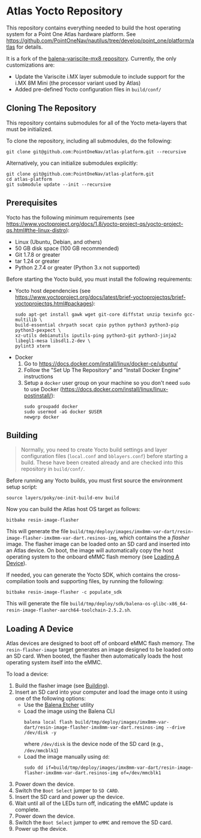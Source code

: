 # Atlas Yocto Repository

This repository contains everything needed to build the host operating system for a Point One Atlas hardware platform.
See https://github.com/PointOneNav/nautilus/tree/develop/point_one/platform/atlas for details.

It is a fork of the [balena-variscite-mx8 repository](https://github.com/balena-os/balena-variscite-mx8). Currently, the
only customizations are:

- Update the Variscite i.MX layer submodule to include support for the i.MX 8M Mini (the processor variant used by
  Atlas)
- Added pre-defined Yocto configuration files in `build/conf/`

## Cloning The Repository

This repository contains submodules for all of the Yocto meta-layers that must be initialized.

To clone the repository, including all submodules, do the following:

```
git clone git@github.com:PointOneNav/atlas-platform.git --recursive
```

Alternatively, you can initialize submodules explicitly:

```
git clone git@github.com:PointOneNav/atlas-platform.git
cd atlas-platform
git submodule update --init --recursive
```

## Prerequisites

Yocto has the following minimum requirements (see
https://www.yoctoproject.org/docs/1.8/yocto-project-qs/yocto-project-qs.html#the-linux-distro):

- Linux (Ubuntu, Debian, and others)
- 50 GB disk space (100 GB recommended)
- Git 1.7.8 or greater
- tar 1.24 or greater
- Python 2.7.4 or greater (Python 3.x not supported)

Before starting the Yocto build, you must install the following requirements:

- Yocto host dependencies (see
  https://www.yoctoproject.org/docs/latest/brief-yoctoprojectqs/brief-yoctoprojectqs.html#packages):
  ```
  sudo apt-get install gawk wget git-core diffstat unzip texinfo gcc-multilib \
  build-essential chrpath socat cpio python python3 python3-pip python3-pexpect \
  xz-utils debianutils iputils-ping python3-git python3-jinja2 libegl1-mesa libsdl1.2-dev \
  pylint3 xterm
  ```
- Docker
  1. Go to https://docs.docker.com/install/linux/docker-ce/ubuntu/
  2. Follow the "Set Up The Repository" and "Install Docker Engine" instructions
  3. Setup a `docker` user group on your machine so you don't need `sudo` to use Docker
     (https://docs.docker.com/install/linux/linux-postinstall/):
     ```
     sudo groupadd docker
     sudo usermod -aG docker $USER
     newgrp docker
     ```
## Building

> Normally, you need to create Yocto build settings and layer configuration files (`local.conf` and `bblayers.conf`)
> before starting a build. These have been created already and are checked into this repository in `build/conf/`.

Before running any Yocto builds, you must first source the environment setup script:

```
source layers/poky/oe-init-build-env build
```

Now you can build the Atlas host OS target as follows:

```
bitbake resin-image-flasher
```

This will generate the file `build/tmp/deploy/images/imx8mm-var-dart/resin-image-flasher-imx8mm-var-dart.resinos-img`,
which contains the a _flasher_ image. The flasher image can be loaded onto an SD card and inserted into an Atlas device.
On boot, the image will automatically copy the host operating system to the onboard eMMC flash memory (see
[Loading A Device](#loading-a-device)).

If needed, you can generate the Yocto SDK, which contains the cross-compilation tools and supporting files, by running
the following:

```
bitbake resin-image-flasher -c populate_sdk
```

This will generate the file
`build/tmp/deploy/sdk/balena-os-glibc-x86_64-resin-image-flasher-aarch64-toolchain-2.5.2.sh`.

## Loading A Device

Atlas devices are designed to boot off of onboard eMMC flash memory. The `resin-flasher-image` target generates an image
designed to be loaded onto an SD card. When booted, the flasher then automatically loads the host operating system
itself into the eMMC.

To load a device:

1. Build the flasher image (see [Building](#building)).
2. Insert an SD card into your computer and load the image onto it using one of the following options:
   - Use the [Balena Etcher](https://www.balena.io/etcher/) utility
   - Load the image using the Balena CLI
     ```
     balena local flash build/tmp/deploy/images/imx8mm-var-dart/resin-image-flasher-imx8mm-var-dart.resinos-img --drive /dev/disk -y
     ```
     where `/dev/disk` is the device node of the SD card (e.g., `/dev/mmcblk1`)
   - Load the image manually using `dd`:
     ```
     sudo dd if=build/tmp/deploy/images/imx8mm-var-dart/resin-image-flasher-imx8mm-var-dart.resinos-img of=/dev/mmcblk1
     ```
3. Power down the device.
4. Switch the `Boot Select` jumper to `SD CARD`.
5. Insert the SD card and power up the device.
6. Wait until all of the LEDs turn off, indicating the eMMC update is complete.
7. Power down the device.
8. Switch the `Boot Select` jumper to `eMMC` and remove the SD card.
9. Power up the device.